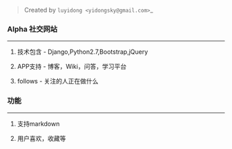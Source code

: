 > Created by `luyidong <yidongsky@gmail.com>`_

### Alpha 社交网站
---------------------

1. 技术包含	-  Django,Python2.7,Bootstrap,jQuery

2. APP支持	- 博客，Wiki，问答，学习平台

3. follows	- 关注的人正在做什么

### 功能
---------------------

1. 支持markdown

2. 用户喜欢，收藏等
